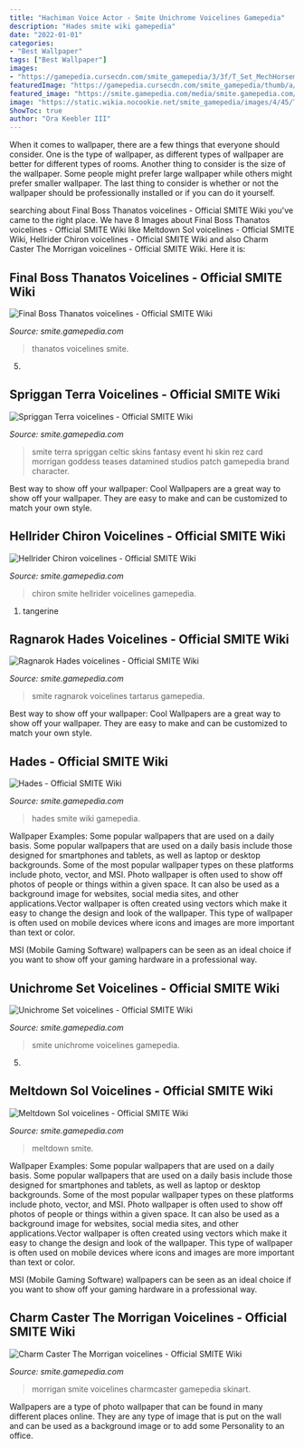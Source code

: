 ```yaml
---
title: "Hachiman Voice Actor - Smite Unichrome Voicelines Gamepedia"
description: "Hades smite wiki gamepedia"
date: "2022-01-01"
categories:
- "Best Wallpaper"
tags: ["Best Wallpaper"]
images:
- "https://gamepedia.cursecdn.com/smite_gamepedia/3/3f/T_Set_MechHorseman_Card.png?version=2832d3eed50282a8a77c5bc03eb4c75b"
featuredImage: "https://gamepedia.cursecdn.com/smite_gamepedia/thumb/a/a2/SkinArt_TheMorrigan_CharmCaster.jpg/500px-SkinArt_TheMorrigan_CharmCaster.jpg?version=0ccb9ac9c5a6749b20ac47af2ad2bebd"
featured_image: "https://smite.gamepedia.com/media/smite.gamepedia.com/8/81/SkinArt_Hades_Default.jpg"
image: "https://static.wikia.nocookie.net/smite_gamepedia/images/4/45/T_Chiron_DarkKnight_Card.png/revision/latest/scale-to-width-down/1200?cb=20160310034721"
ShowToc: true
author: "Ora Keebler III"
---
```



When it comes to wallpaper, there are a few things that everyone should consider. One is the type of wallpaper, as different types of wallpaper are better for different types of rooms. Another thing to consider is the size of the wallpaper. Some people might prefer large wallpaper while others might prefer smaller wallpaper. The last thing to consider is whether or not the wallpaper should be professionally installed or if you can do it yourself.

	

		
searching about Final Boss Thanatos voicelines - Official SMITE Wiki you've came to the right place. We have 8 Images about Final Boss Thanatos voicelines - Official SMITE Wiki like Meltdown Sol voicelines - Official SMITE Wiki, Hellrider Chiron voicelines - Official SMITE Wiki and also Charm Caster The Morrigan voicelines - Official SMITE Wiki. Here it is:
		
    
## Final Boss Thanatos Voicelines - Official SMITE Wiki

<img loading=lazy src="https://gamepedia.cursecdn.com/smite_gamepedia/thumb/9/93/T_Thanatos_FinalBoss_Card.png/375px-T_Thanatos_FinalBoss_Card.png?version=9f19e11f1d637be754794ba6c33b4f01" onerror="this.onerror=null;this.src='https://tse1.mm.bing.net/th?id=OIP.x5q9D9KiNXHQsOL-Wo3RLgAAAA&amp;pid=15.1';" alt="Final Boss Thanatos voicelines - Official SMITE Wiki">

_Source: smite.gamepedia.com_

>thanatos voicelines smite. 

	

5.

    
## Spriggan Terra Voicelines - Official SMITE Wiki

<img loading=lazy src="https://gamepedia.cursecdn.com/smite_gamepedia/5/54/T_Terra_Celtic_Card.png" onerror="this.onerror=null;this.src='https://tse1.mm.bing.net/th?id=OIP.WOKhEheQKtuUHTd7g0eqJQAAAA&amp;pid=15.1';" alt="Spriggan Terra voicelines - Official SMITE Wiki">

_Source: smite.gamepedia.com_

>smite terra spriggan celtic skins fantasy event hi skin rez card morrigan goddess teases datamined studios patch gamepedia brand character. 

	

Best way to show off your wallpaper:
Cool Wallpapers are a great way to show off your wallpaper. They are easy to make and can be customized to match your own style.

    
## Hellrider Chiron Voicelines - Official SMITE Wiki

<img loading=lazy src="https://static.wikia.nocookie.net/smite_gamepedia/images/4/45/T_Chiron_DarkKnight_Card.png/revision/latest/scale-to-width-down/1200?cb=20160310034721" onerror="this.onerror=null;this.src='https://tse1.mm.bing.net/th?id=OIP.bEWrkqjDePzX2gZo4Q9KNQAAAA&amp;pid=15.1';" alt="Hellrider Chiron voicelines - Official SMITE Wiki">

_Source: smite.gamepedia.com_

>chiron smite hellrider voicelines gamepedia. 

	

1. tangerine 

    
## Ragnarok Hades Voicelines - Official SMITE Wiki

<img loading=lazy src="https://gamepedia.cursecdn.com/smite_gamepedia/thumb/2/2d/T_Hades_Tartarus_Card.png/375px-T_Hades_Tartarus_Card.png?version=92a93901b86f075e0867a8f81251726a" onerror="this.onerror=null;this.src='https://tse1.mm.bing.net/th?id=OIP.PZShjt9pJDyCD4hLBcmPEAAAAA&amp;pid=15.1';" alt="Ragnarok Hades voicelines - Official SMITE Wiki">

_Source: smite.gamepedia.com_

>smite ragnarok voicelines tartarus gamepedia. 

	

Best way to show off your wallpaper:
Cool Wallpapers are a great way to show off your wallpaper. They are easy to make and can be customized to match your own style.

    
## Hades - Official SMITE Wiki

<img loading=lazy src="https://smite.gamepedia.com/media/smite.gamepedia.com/8/81/SkinArt_Hades_Default.jpg" onerror="this.onerror=null;this.src='https://tse1.mm.bing.net/th?id=OIP.6IOdiZcX3N0c5BF1iiOPnQHaJ4&amp;pid=15.1';" alt="Hades - Official SMITE Wiki">

_Source: smite.gamepedia.com_

>hades smite wiki gamepedia. 

	

Wallpaper Examples: Some popular wallpapers that are used on a daily basis.
Some popular wallpapers that are used on a daily basis include those designed for smartphones and tablets, as well as laptop or desktop backgrounds. Some of the most popular wallpaper types on these platforms include photo, vector, and MSI. 
Photo wallpaper is often used to show off photos of people or things within a given space. It can also be used as a background image for websites, social media sites, and other applications.Vector wallpaper is often created using vectors which make it easy to change the design and look of the wallpaper. This type of wallpaper is often used on mobile devices where icons and images are more important than text or color. 

MSI (Mobile Gaming Software) wallpapers can be seen as an ideal choice if you want to show off your gaming hardware in a professional way.

    
## Unichrome Set Voicelines - Official SMITE Wiki

<img loading=lazy src="https://gamepedia.cursecdn.com/smite_gamepedia/3/3f/T_Set_MechHorseman_Card.png?version=2832d3eed50282a8a77c5bc03eb4c75b" onerror="this.onerror=null;this.src='https://tse2.mm.bing.net/th?id=OIP.K7MzpdsemIaLko5HW0YZEwAAAA&amp;pid=15.1';" alt="Unichrome Set voicelines - Official SMITE Wiki">

_Source: smite.gamepedia.com_

>smite unichrome voicelines gamepedia. 

	

5.

    
## Meltdown Sol Voicelines - Official SMITE Wiki

<img loading=lazy src="https://static.wikia.nocookie.net/smite_gamepedia/images/4/44/T_Sol_Meltdown_Card.png/revision/latest/scale-to-width-down/1200?cb=20160728140106" onerror="this.onerror=null;this.src='https://tse2.mm.bing.net/th?id=OIP.vB9Umz3LFaF8h3rXhqmPQQAAAA&amp;pid=15.1';" alt="Meltdown Sol voicelines - Official SMITE Wiki">

_Source: smite.gamepedia.com_

>meltdown smite. 

	

Wallpaper Examples: Some popular wallpapers that are used on a daily basis.
Some popular wallpapers that are used on a daily basis include those designed for smartphones and tablets, as well as laptop or desktop backgrounds. Some of the most popular wallpaper types on these platforms include photo, vector, and MSI. 
Photo wallpaper is often used to show off photos of people or things within a given space. It can also be used as a background image for websites, social media sites, and other applications.Vector wallpaper is often created using vectors which make it easy to change the design and look of the wallpaper. This type of wallpaper is often used on mobile devices where icons and images are more important than text or color. 

MSI (Mobile Gaming Software) wallpapers can be seen as an ideal choice if you want to show off your gaming hardware in a professional way.

    
## Charm Caster The Morrigan Voicelines - Official SMITE Wiki

<img loading=lazy src="https://gamepedia.cursecdn.com/smite_gamepedia/thumb/a/a2/SkinArt_TheMorrigan_CharmCaster.jpg/500px-SkinArt_TheMorrigan_CharmCaster.jpg?version=0ccb9ac9c5a6749b20ac47af2ad2bebd" onerror="this.onerror=null;this.src='https://tse4.mm.bing.net/th?id=OIP.WX30DkeQib4t834AWDP9fQHaJ4&amp;pid=15.1';" alt="Charm Caster The Morrigan voicelines - Official SMITE Wiki">

_Source: smite.gamepedia.com_

>morrigan smite voicelines charmcaster gamepedia skinart. 

	



Wallpapers are a type of photo wallpaper that can be found in many different places online. They are any type of image that is put on the wall and can be used as a background image or to add some Personality to an office.

